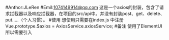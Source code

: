 #Anthor:JLeRen
#Emil:1074149914@qq.com
这是一个axios的封装，包含了请求拦截器以及响应拦截器，在项目的src/api中。并没有封装post、get、delete、put.....（个人习惯）。
#使用
想使用只需要在index.js
中注册 Vue.prototype.$axios = AxiosService.axiosService;
#备注
使用了ElementUI 所以需要引入
